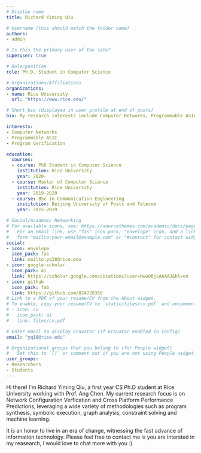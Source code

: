 ```yaml
---
# Display name
title: Richard Yiming Qiu

# Username (this should match the folder name)
authors:
- admin

# Is this the primary user of the site?
superuser: true

# Role/position
role: Ph.D. Student in Computer Science

# Organizations/Affiliations
organizations:
- name: Rice University
  url: "https://www.rice.edu/"

# Short bio (displayed in user profile at end of posts)
bio: My research interests include Computer Networks, Programmable ASIC, and Program Verification.

interests:
- Computer Networks
- Programmable ASIC
- Program Verification

education:
  courses:
  - course: PhD Student in Computer Science
    institution: Rice University
    year: 2020-
  - course: Master of Computer Science
    institution: Rice University
    year: 2019-2020
  - course: BSc in Communication Engineering
    institution: Beijing University of Posts and Telecom
    year: 2015-2019

# Social/Academic Networking
# For available icons, see: https://sourcethemes.com/academic/docs/page-builder/#icons
#   For an email link, use "fas" icon pack, "envelope" icon, and a link in the
#   form "mailto:your-email@example.com" or "#contact" for contact widget.
social:
- icon: envelope
  icon_pack: fas
  link: mailto:yq18@rice.edu
- icon: google-scholar
  icon_pack: ai
  link: https://scholar.google.com/citations?user=HwuO6jcAAAAJ&hl=en
- icon: github
  icon_pack: fab
  link: https://github.com/824728350
# Link to a PDF of your resume/CV from the About widget.
# To enable, copy your resume/CV to `static/files/cv.pdf` and uncomment the lines below.
# - icon: cv
#   icon_pack: ai
#   link: files/cv.pdf

# Enter email to display Gravatar (if Gravatar enabled in Config)
email: "yq18@rice.edu"

# Organizational groups that you belong to (for People widget)
#   Set this to `[]` or comment out if you are not using People widget.
user_groups:
- Researchers
- Students
---
```


Hi there! I'm Richard Yiming Qiu, a first year CS Ph.D student at Rice University working with Prof. Ang Chen. My current research focus is on Network Configuration Verfication and Cross Platform Performance Predictions, leveraging a wide variety of methodologies such as program synthesis, symbolic execution, graph analysis, constraint solving and machine learning. 

It is an honor to live in an era of change, witnessing the fast advance of information technology. Please feel free to contact me is you are intersted in my reasearch, I would love to chat more with you :)

